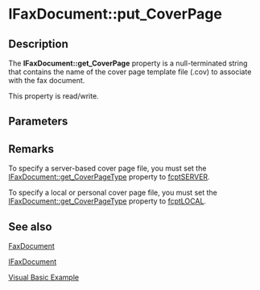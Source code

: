 # IFaxDocument::put_CoverPage

## Description

The **IFaxDocument::get_CoverPage** property is a null-terminated string that contains the name of the cover page template file (.cov) to associate with the fax document.

This property is read/write.

## Parameters

## Remarks

To specify a server-based cover page file, you must set the [IFaxDocument::get_CoverPageType](https://learn.microsoft.com/previous-versions/windows/desktop/fax/-mfax-faxdocument-coverpagetype-vb) property to [fcptSERVER](https://learn.microsoft.com/previous-versions/windows/desktop/api/faxcomex/ne-faxcomex-fax_coverpage_type_enum).

To specify a local or personal cover page file, you must set the [IFaxDocument::get_CoverPageType](https://learn.microsoft.com/previous-versions/windows/desktop/fax/-mfax-faxdocument-coverpagetype-vb) property to [fcptLOCAL](https://learn.microsoft.com/previous-versions/windows/desktop/api/faxcomex/ne-faxcomex-fax_coverpage_type_enum).

## See also

[FaxDocument](https://learn.microsoft.com/previous-versions/windows/desktop/fax/-mfax-faxdocument)

[IFaxDocument](https://learn.microsoft.com/previous-versions/windows/desktop/api/faxcomex/nn-faxcomex-ifaxdocument)

[Visual Basic Example](https://learn.microsoft.com/previous-versions/windows/desktop/fax/-mfax-sending-a-fax)